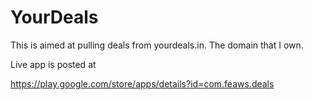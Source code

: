 YourDeals
=========

This is aimed at pulling deals from yourdeals.in. The domain that I own.

Live app is posted at

https://play.google.com/store/apps/details?id=com.feaws.deals

